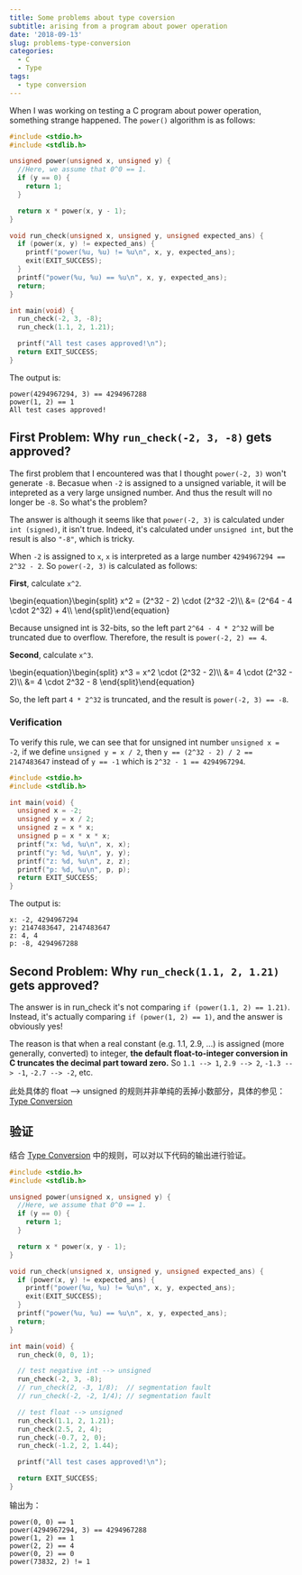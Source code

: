 ```yaml
---
title: Some problems about type coversion
subtitle: arising from a program about power operation
date: '2018-09-13'
slug: problems-type-conversion
categories:
  - C
  - Type
tags:
  - type conversion
---
```


When I was working on testing a C program about power operation, something strange happened. The `power()` algorithm is as follows:

```c
#include <stdio.h>
#include <stdlib.h>

unsigned power(unsigned x, unsigned y) {
  //Here, we assume that 0^0 == 1.
  if (y == 0) {
    return 1;
  }

  return x * power(x, y - 1);
}

void run_check(unsigned x, unsigned y, unsigned expected_ans) {
  if (power(x, y) != expected_ans) {
    printf("power(%u, %u) != %u\n", x, y, expected_ans);
    exit(EXIT_SUCCESS);
  }
  printf("power(%u, %u) == %u\n", x, y, expected_ans);
  return;
}

int main(void) {
  run_check(-2, 3, -8);
  run_check(1.1, 2, 1.21);

  printf("All test cases approved!\n");
  return EXIT_SUCCESS;
}
```

The output is:

```
power(4294967294, 3) == 4294967288
power(1, 2) == 1
All test cases approved!
```

## First Problem: Why `run_check(-2, 3, -8)` gets approved?

The first problem that I encountered was that I thought `power(-2, 3)` won't generate `-8`. Becasue when `-2` is assigned to a unsigned variable, it will be intepreted as a very large unsigned number. And thus the result will no longer be `-8`. So what's the problem?

The answer is although it seems like that `power(-2, 3)` is calculated under `int (signed)`, it isn't true. Indeed, it's calculated under `unsigned int`, but the result is also `"-8"`, which is tricky.

When `-2` is assigned to `x`, `x` is interpreted as a large number `4294967294 == 2^32 - 2`. So `power(-2, 3)` is calculated as follows:

**First**, calculate `x^2`.

\begin{equation}\begin{split} x^2 = (2^32 - 2) \cdot (2^32 -2)\\\\
&= (2^64 - 4 \cdot 2^32) + 4\\\\
\end{split}\end{equation}

Because unsigned int is 32-bits, so the left part `2^64 - 4 * 2^32` will be truncated due to overflow. Therefore, the result is `power(-2, 2) == 4`.

**Second**, calculate `x^3`.

\begin{equation}\begin{split} x^3 = x^2 \cdot (2^32 - 2)\\\\
&= 4 \cdot (2^32 - 2)\\\\
&= 4 \cdot 2^32 - 8
\end{split}\end{equation}

So, the left part `4 * 2^32` is truncated, and the result is `power(-2, 3) == -8`.

### Verification

To verify this rule, we can see that for unsigned int number `unsigned x = -2`, if we define `unsigned y = x / 2`, then `y == (2^32 - 2) / 2 == 2147483647` instead of `y == -1` which is `2^32 - 1 == 4294967294`.

```c
#include <stdio.h>
#include <stdlib.h>

int main(void) {
  unsigned x = -2;
  unsigned y = x / 2;
  unsigned z = x * x;
  unsigned p = x * x * x;
  printf("x: %d, %u\n", x, x);
  printf("y: %d, %u\n", y, y);
  printf("z: %d, %u\n", z, z);
  printf("p: %d, %u\n", p, p);
  return EXIT_SUCCESS;
}
```

The output is:

```
x: -2, 4294967294
y: 2147483647, 2147483647
z: 4, 4
p: -8, 4294967288
```

## Second Problem: Why `run_check(1.1, 2, 1.21)` gets approved?

The answer is in run_check it's not comparing `if (power(1.1, 2) == 1.21)`. Instead, it's actually comparing `if (power(1, 2) == 1)`, and the answer is obviously yes!

The reason is that when a real constant (e.g. 1.1, 2.9, ...) is assigned (more generally, converted) to integer, **the default float-to-integer conversion in C truncates the decimal part toward zero.** So `1.1 --> 1`, `2.9 --> 2`, `-1.3 --> -1`, `-2.7 --> -2`, etc.

此处具体的 float --> unsigned 的规则并非单纯的丢掉小数部分，具体的参见： [Type Conversion](https://kaizhang.me/note/2018/13/type-conversion/) 

## 验证

结合 [Type Conversion](https://kaizhang.me/note/2018/13/type-conversion/) 中的规则，可以对以下代码的输出进行验证。

```c
#include <stdio.h>
#include <stdlib.h>

unsigned power(unsigned x, unsigned y) {
  //Here, we assume that 0^0 == 1.
  if (y == 0) {
    return 1;
  }

  return x * power(x, y - 1);
}

void run_check(unsigned x, unsigned y, unsigned expected_ans) {
  if (power(x, y) != expected_ans) {
    printf("power(%u, %u) != %u\n", x, y, expected_ans);
    exit(EXIT_SUCCESS);
  }
  printf("power(%u, %u) == %u\n", x, y, expected_ans);
  return;
}

int main(void) {
  run_check(0, 0, 1);

  // test negative int --> unsigned
  run_check(-2, 3, -8);
  // run_check(2, -3, 1/8);  // segmentation fault
  // run_check(-2, -2, 1/4); // segmentation fault

  // test float --> unsigned
  run_check(1.1, 2, 1.21);
  run_check(2.5, 2, 4);
  run_check(-0.7, 2, 0);
  run_check(-1.2, 2, 1.44);

  printf("All test cases approved!\n");

  return EXIT_SUCCESS;
}
```

输出为：

```
power(0, 0) == 1
power(4294967294, 3) == 4294967288
power(1, 2) == 1
power(2, 2) == 4
power(0, 2) == 0
power(73832, 2) != 1
```
